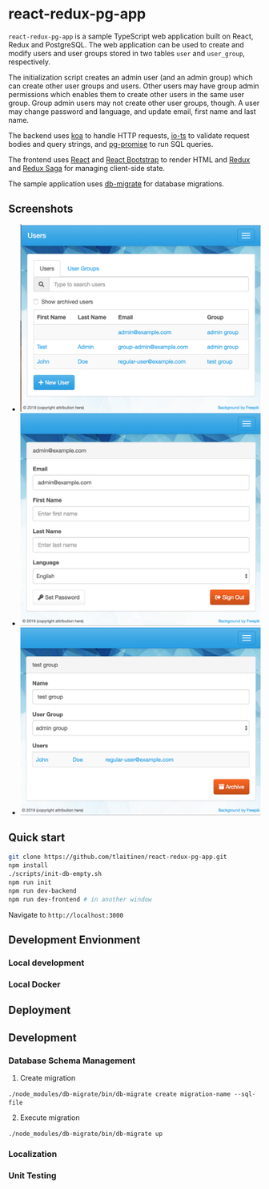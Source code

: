 # react-redux-pg-app

`react-redux-pg-app` is a sample TypeScript web application built on React,
Redux and PostgreSQL. The web application can be used to create and modify
users and user groups stored in two tables `user` and `user_group`,
respectively.  

The initialization script creates an admin user (and an admin group) which
can create other user groups and users. Other users may have group admin 
permissions which enables them to create other users in the same user group.
Group admin users may not create other user groups, though. A user may change
password and language, and update email, first name and last name.

The backend uses [koa](https://koajs.com/) to handle HTTP requests,
[io-ts](https://github.com/gcanti/io-ts) to validate request bodies and query
strings, and [pg-promise](https://github.com/vitaly-t/pg-promise) to run
SQL queries.

The frontend uses [React](https://reactjs.org/) and 
[React Bootstrap](https://react-bootstrap.github.io/) to render HTML and
[Redux](https://redux.js.org/) and 
[Redux Saga](https://github.com/redux-saga/redux-saga) for managing client-side state.

The sample application uses
[db-migrate](https://github.com/db-migrate/node-db-migrate) for database
migrations.

## Screenshots

 * ![users.png](https://github.com/tlaitinen/react-redux-pg-app/raw/master/screenshots/users.png)
 * ![edit-user.png](https://github.com/tlaitinen/react-redux-pg-app/raw/master/screenshots/edit-user.png)
 * ![edit-user-group.png](https://github.com/tlaitinen/react-redux-pg-app/raw/master/screenshots/edit-user-group.png)

## Quick start

```bash
git clone https://github.com/tlaitinen/react-redux-pg-app.git
npm install
./scripts/init-db-empty.sh
npm run init
npm run dev-backend
npm run dev-frontend # in another window
```

Navigate to `http://localhost:3000`

## Development Envionment

### Local development


### Local Docker


## Deployment

## Development

### Database Schema Management

1. Create migration

`./node_modules/db-migrate/bin/db-migrate create migration-name --sql-file`

2. Execute migration

`./node_modules/db-migrate/bin/db-migrate up`

### Localization


### Unit Testing

